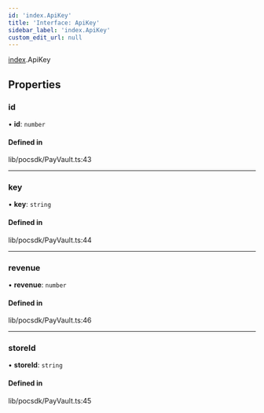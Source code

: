 ```yaml
---
id: 'index.ApiKey'
title: 'Interface: ApiKey'
sidebar_label: 'index.ApiKey'
custom_edit_url: null
---
```


[index](../modules/).ApiKey

## Properties

### id

• **id**: `number`

#### Defined in

lib/pocsdk/PayVault.ts:43

---

### key

• **key**: `string`

#### Defined in

lib/pocsdk/PayVault.ts:44

---

### revenue

• **revenue**: `number`

#### Defined in

lib/pocsdk/PayVault.ts:46

---

### storeId

• **storeId**: `string`

#### Defined in

lib/pocsdk/PayVault.ts:45
